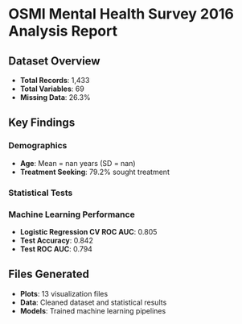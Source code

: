 # OSMI Mental Health Survey 2016 Analysis Report

## Dataset Overview
- **Total Records**: 1,433
- **Total Variables**: 69
- **Missing Data**: 26.3%

## Key Findings

### Demographics
- **Age**: Mean = nan years (SD = nan)
- **Treatment Seeking**: 79.2% sought treatment

### Statistical Tests

### Machine Learning Performance
- **Logistic Regression CV ROC AUC**: 0.805
- **Test Accuracy**: 0.842
- **Test ROC AUC**: 0.794

## Files Generated
- **Plots**: 13 visualization files
- **Data**: Cleaned dataset and statistical results
- **Models**: Trained machine learning pipelines
